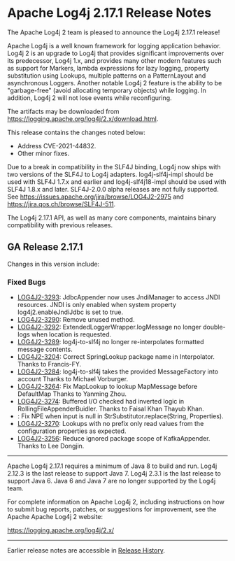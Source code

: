 <!---
 Licensed to the Apache Software Foundation (ASF) under one or more
 contributor license agreements.  See the NOTICE file distributed with
 this work for additional information regarding copyright ownership.
 The ASF licenses this file to You under the Apache License, Version 2.0
 (the "License"); you may not use this file except in compliance with
 the License.  You may obtain a copy of the License at

      http://www.apache.org/licenses/LICENSE-2.0

 Unless required by applicable law or agreed to in writing, software
 distributed under the License is distributed on an "AS IS" BASIS,
 WITHOUT WARRANTIES OR CONDITIONS OF ANY KIND, either express or implied.
 See the License for the specific language governing permissions and
 limitations under the License.
-->
# Apache Log4j 2.17.1 Release Notes

The Apache Log4j 2 team is pleased to announce the Log4j 2.17.1 release!

Apache Log4j is a well known framework for logging application behavior. Log4j 2 is an upgrade
to Log4j that provides significant improvements over its predecessor, Log4j 1.x, and provides
many other modern features such as support for Markers, lambda expressions for lazy logging,
property substitution using Lookups, multiple patterns on a PatternLayout and asynchronous
Loggers. Another notable Log4j 2 feature is the ability to be "garbage-free" (avoid allocating
temporary objects) while logging. In addition, Log4j 2 will not lose events while reconfiguring.

The artifacts may be downloaded from https://logging.apache.org/log4j/2.x/download.html.

This release contains the changes noted below:

* Address CVE-2021-44832.
* Other minor fixes.

Due to a break in compatibility in the SLF4J binding, Log4j now ships with two versions of the SLF4J to Log4j adapters.
log4j-slf4j-impl should be used with SLF4J 1.7.x and earlier and log4j-slf4j18-impl should be used with SLF4J 1.8.x and
later. SLF4J-2.0.0 alpha releases are not fully supported. See https://issues.apache.org/jira/browse/LOG4J2-2975 and
https://jira.qos.ch/browse/SLF4J-511.

The Log4j 2.17.1 API, as well as many core components, maintains binary compatibility with previous releases.

## GA Release 2.17.1

Changes in this version include:


### Fixed Bugs
* [LOG4J2-3293](https://issues.apache.org/jira/browse/LOG4J2-3293):
JdbcAppender now uses JndiManager to access JNDI resources. JNDI is only enabled when system property
        log4j2.enableJndiJdbc is set to true.
* [LOG4J2-3290](https://issues.apache.org/jira/browse/LOG4J2-3290):
Remove unused method.
* [LOG4J2-3292](https://issues.apache.org/jira/browse/LOG4J2-3292):
ExtendedLoggerWrapper.logMessage no longer double-logs when location is requested.
* [LOG4J2-3289](https://issues.apache.org/jira/browse/LOG4J2-3289):
log4j-to-slf4j no longer re-interpolates formatted message contents.
* [LOG4J2-3204](https://issues.apache.org/jira/browse/LOG4J2-3204):
Correct SpringLookup package name in Interpolator. Thanks to Francis-FY.
* [LOG4J2-3284](https://issues.apache.org/jira/browse/LOG4J2-3284):
log4j-to-slf4j takes the provided MessageFactory into account Thanks to Michael Vorburger.
* [LOG4J2-3264](https://issues.apache.org/jira/browse/LOG4J2-3264):
Fix MapLookup to lookup MapMessage before DefaultMap Thanks to Yanming Zhou.
* [LOG4J2-3274](https://issues.apache.org/jira/browse/LOG4J2-3274):
Buffered I/O checked had inverted logic in RollingFileAppenderBuidler. Thanks to Faisal Khan Thayub Khan.
* [](https://issues.apache.org/jira/browse/LOG4J2-3274):
Fix NPE when input is null in StrSubstitutor.replace(String, Properties).
* [LOG4J2-3270](https://issues.apache.org/jira/browse/LOG4J2-3270):
Lookups with no prefix only read values from the configuration properties as expected.
* [LOG4J2-3256](https://issues.apache.org/jira/browse/LOG4J2-3256):
Reduce ignored package scope of KafkaAppender. Thanks to Lee Dongjin.


---

Apache Log4j 2.17.1 requires a minimum of Java 8 to build and run.
Log4j 2.12.3 is the last release to support Java 7.
Log4j 2.3.1 is the last release to support Java 6.
Java 6 and Java 7 are no longer supported by the Log4j team.

For complete information on Apache Log4j 2, including instructions on how to submit bug
reports, patches, or suggestions for improvement, see the Apache Apache Log4j 2 website:

https://logging.apache.org/log4j/2.x/

---

Earlier release notes are accessible in [Release History](https://logging.apache.org/log4j/2.x/changes-report.html).
